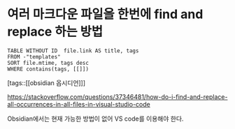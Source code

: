 # 여러 마크다운 파일을 한번에 find and replace 하는 방법
<!--Basic Template V0.0.2 Start -->
```dataview
TABLE WITHOUT ID  file.link AS title, tags
FROM -"templates"
SORT file.mtime, tags desc
WHERE contains(tags, [[]])
```
<!--Basic Template V0.0.2 End -->
[tags::[[obsidian 옵시디언]]]

https://stackoverflow.com/questions/37346481/how-do-i-find-and-replace-all-occurrences-in-all-files-in-visual-studio-code

Obsidian에서는 현재 가능한 방법이 없어 VS code를 이용해야 한다.